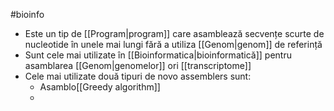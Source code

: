 #bioinfo 
- Este un tip de [[Program|program]] care asamblează secvențe scurte de nucleotide în unele mai lungi fără a utiliza [[Genom|genom]] de referință
- Sunt cele mai utilizate în [[Bioinformatica|bioinformatică]] pentru asamblarea [[Genom|genomelor]] ori [[transcriptome]]
- Cele mai utilizate două tipuri de novo assemblers sunt:
	- Asamblo[[Greedy algorithm]]
	- 